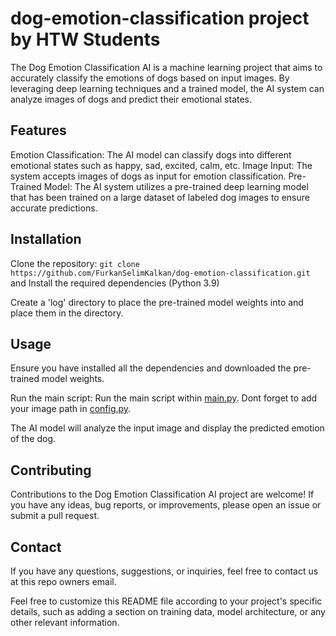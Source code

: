 # dog-emotion-classification project by HTW Students



The Dog Emotion Classification AI is a machine learning project that aims to accurately classify the emotions of dogs based on input images. By leveraging deep learning techniques and a trained model, the AI system can analyze images of dogs and predict their emotional states.

## Features

Emotion Classification: The AI model can classify dogs into different emotional states such as happy, sad, excited, calm, etc.
Image Input: The system accepts images of dogs as input for emotion classification.
Pre-Trained Model: The AI system utilizes a pre-trained deep learning model that has been trained on a large dataset of labeled dog images to ensure accurate predictions.

## Installation

 Clone the repository:
 `git clone https://github.com/FurkanSelimKalkan/dog-emotion-classification.git
` and Install the required dependencies (Python 3.9)

Create a 'log' directory to place the pre-trained model weights into
and place them in the  directory.

## Usage

Ensure you have installed all the dependencies and downloaded the pre-trained model weights.

Run the main script:
Run the main script within [main.py](main.py). Dont forget to add your image
path in [config.py](config.py). 

The AI model will analyze the input image and display the predicted emotion of the dog.

## Contributing

Contributions to the Dog Emotion Classification AI project are welcome! If you have any ideas, bug reports, or improvements, please open an issue or submit a pull request.

## Contact

If you have any questions, suggestions, or inquiries, feel free to contact us at this repo owners email.

Feel free to customize this README file according to your project's specific details, such as adding a section on training data, model architecture, or any other relevant information.
